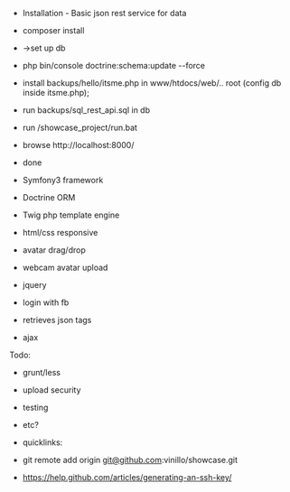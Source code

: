 * Installation - Basic json rest service for data


* composer install
* ->set up db
* php bin/console doctrine:schema:update --force
* install backups/hello/itsme.php in www/htdocs/web/.. root (config db inside itsme.php);
* run backups/sql_rest_api.sql in db 
* run /showcase_project/run.bat
 
* browse http://localhost:8000/
* done
 
* Symfony3 framework
* Doctrine ORM
* Twig php template engine
* html/css responsive
* avatar drag/drop
* webcam avatar upload
* jquery
* login with fb
* retrieves json tags
* ajax 

Todo:
* grunt/less
* upload security
* testing
* etc?

* quicklinks:
* git remote add origin git@github.com:vinillo/showcase.git
* https://help.github.com/articles/generating-an-ssh-key/
